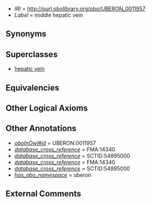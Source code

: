  * *IRI* = http://purl.obolibrary.org/obo/UBERON_0011957
 * *Label* = middle hepatic vein

## Synonyms


## Superclasses

 * [hepatic vein](../../UBERON/43/UBERON_0001143.md)

## Equivalencies


## Other Logical Axioms


## Other Annotations

 * *[oboInOwl#id](../../id/oboInOwl#id.md)* = UBERON:0011957
 * *[database_cross_reference](../../ef/oboInOwl#hasDbXref.md)* = FMA:14340
 * *[database_cross_reference](../../ef/oboInOwl#hasDbXref.md)* = SCTID:54895000
 * *[database_cross_reference](../../ef/oboInOwl#hasDbXref.md)* = FMA:14340
 * *[database_cross_reference](../../ef/oboInOwl#hasDbXref.md)* = SCTID:54895000
 * *[has_obo_namespace](../../ce/oboInOwl#hasOBONamespace.md)* = uberon

## External Comments

